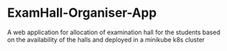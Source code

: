 # ExamHall-Organiser-App

A web application for allocation of examination hall for the students based on the availability of the halls and deployed in a minikube k8s cluster
